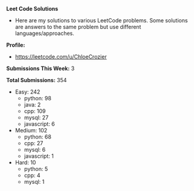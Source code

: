 **Leet Code Solutions**

- Here are my solutions to various LeetCode problems. Some solutions are answers to the same problem but use different languages/approaches.

**Profile:**

- https://leetcode.com/u/ChloeCrozier

**Submissions This Week:** 3

**Total Submissions:** 354
- Easy: 242
  - python: 98
  - java: 2
  - cpp: 109
  - mysql: 27
  - javascript: 6
- Medium: 102
  - python: 68
  - cpp: 27
  - mysql: 6
  - javascript: 1
- Hard: 10
  - python: 5
  - cpp: 4
  - mysql: 1